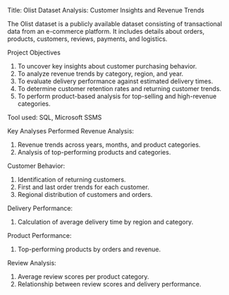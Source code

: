 Title: Olist Dataset Analysis: Customer Insights and Revenue Trends 

The Olist dataset is a publicly available dataset consisting of transactional data from an e-commerce platform. It includes details about orders, products, customers, reviews, payments, and logistics.

Project Objectives
1. To uncover key insights about customer purchasing behavior.
2. To analyze revenue trends by category, region, and year.
3. To evaluate delivery performance against estimated delivery times.
5. To determine customer retention rates and returning customer trends.
6. To perform product-based analysis for top-selling and high-revenue categories.

Tool used: SQL, Microsoft SSMS

Key Analyses Performed
Revenue Analysis: 
1. Revenue trends across years, months, and product categories.
2. Analysis of top-performing products and categories.

Customer Behavior:
1. Identification of returning customers.
2. First and last order trends for each customer.
3. Regional distribution of customers and orders.
   
Delivery Performance:
1. Calculation of average delivery time by region and category.

Product Performance:
1. Top-performing products by orders and revenue.

Review Analysis:
1. Average review scores per product category.
2. Relationship between review scores and delivery performance.


